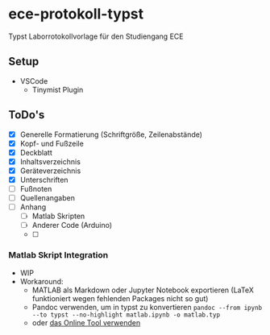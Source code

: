 # ece-protokoll-typst
Typst Laborrotokollvorlage für den Studiengang ECE
## Setup
- VSCode
  - Tinymist Plugin

## ToDo's
- [x] Generelle Formatierung (Schriftgröße, Zeilenabstände)
- [x] Kopf- und Fußzeile
- [x] Deckblatt
- [x] Inhaltsverzeichnis
- [x] Geräteverzeichnis
- [x] Unterschriften
- [ ] Fußnoten
- [ ] Quellenangaben
- [ ] Anhang
  - [ ] Matlab Skripten
  - [ ] Anderer Code (Arduino)
  - [ ] 
### Matlab Skript Integration
- WIP
- Workaround:
  - MATLAB als Markdown oder Jupyter Notebook exportieren (LaTeX funktioniert wegen fehlenden Packages nicht so gut)
  - Pandoc verwenden, um in typst zu konvertieren `pandoc --from ipynb --to typst --no-highlight matlab.ipynb -o matlab.typ`
  - oder [das Online Tool verwenden](https://pandoc.org/try/)
